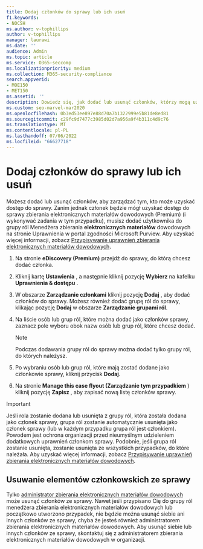 ```yaml
---
title: Dodaj członków do sprawy lub ich usuń
f1.keywords:
- NOCSH
ms.author: v-tophillips
author: v-tophillips
manager: laurawi
ms.date: ''
audience: Admin
ms.topic: article
ms.service: O365-seccomp
ms.localizationpriority: medium
ms.collection: M365-security-compliance
search.appverid:
- MOE150
- MET150
ms.assetid: ''
description: Dowiedz się, jak dodać lub usunąć członków, którzy mogą uzyskać dostęp do sprawy podczas zarządzania sprawą zbierania elektronicznych materiałów dowodowych (Premium).
ms.custom: seo-marvel-mar2020
ms.openlocfilehash: 0b3ed53ee897e88d70a7b1322999e5b81de8ed81
ms.sourcegitcommit: c29fc9d7477c3985d02d7a956a9f4b311c4d9c76
ms.translationtype: MT
ms.contentlocale: pl-PL
ms.lasthandoff: 07/06/2022
ms.locfileid: "66627718"
---
```

# <a name="add-or-remove-members-from-a-case"></a>Dodaj członków do sprawy lub ich usuń

Możesz dodać lub usunąć członków, aby zarządzać tym, kto może uzyskać dostęp do sprawy. Zanim jednak członek będzie mógł uzyskać dostęp do sprawy zbierania elektronicznych materiałów dowodowych (Premium) (i wykonywać zadania w tym przypadku), musisz dodać użytkownika do grupy ról Menedżera zbierania **elektronicznych materiałów** dowodowych na stronie Uprawnienia w portal zgodności Microsoft Purview. Aby uzyskać więcej informacji, zobacz [Przypisywanie uprawnień zbierania elektronicznych materiałów dowodowych](./assign-ediscovery-permissions.md).

1. Na stronie **eDiscovery (Premium)** przejdź do sprawy, do którą chcesz dodać członka.

2. Kliknij kartę **Ustawienia** , a następnie kliknij pozycję **Wybierz** na kafelku **Uprawnienia & dostępu** .

3. W obszarze **Zarządzanie członkami** kliknij pozycję **Dodaj** , aby dodać członków do sprawy. Możesz również dodać grupę ról do sprawy, klikając pozycję  **Dodaj** w obszarze **Zarządzanie grupami ról**.

4. Na liście osób lub grup ról, które można dodać jako członków sprawy, zaznacz pole wyboru obok nazw osób lub grup ról, które chcesz dodać.

   > [!NOTE]
   > Podczas dodawania grupy ról do sprawy można dodać tylko grupy ról, do których należysz.

5. Po wybraniu osób lub grup ról, które mają zostać dodane jako członkowie sprawy, kliknij przycisk **Dodaj**.

6. Na stronie **Manage this case flyout (Zarządzanie tym przypadkiem** ) kliknij pozycję **Zapisz** , aby zapisać nową listę członków sprawy.

> [!IMPORTANT]
> Jeśli rola zostanie dodana lub usunięta z grupy ról, która została dodana jako członek sprawy, grupa ról zostanie automatycznie usunięta jako członek sprawy (lub w każdym przypadku grupa ról jest członkiem). Powodem jest ochrona organizacji przed nieumyślnym udzieleniem dodatkowych uprawnień członkom sprawy. Podobnie, jeśli grupa ról zostanie usunięta, zostanie usunięta ze wszystkich przypadków, do które należała. Aby uzyskać więcej informacji, zobacz [Przypisywanie uprawnień zbierania elektronicznych materiałów dowodowych](assign-ediscovery-permissions.md#adding-role-groups-as-members-of-ediscovery-cases).

## <a name="removing-members-from-a-case"></a>Usuwanie elementów członkowskich ze sprawy

Tylko [administrator zbierania elektronicznych materiałów dowodowych](assign-ediscovery-permissions.md) może usunąć członków ze sprawy. Nawet jeśli przypisano Cię do grupy ról menedżera zbierania elektronicznych materiałów dowodowych lub początkowo utworzono przypadek, nie będzie można usunąć siebie ani innych członków ze sprawy, chyba że jesteś również administratorem zbierania elektronicznych materiałów dowodowych. Aby usunąć siebie lub innych członków ze sprawy, skontaktuj się z administratorem zbierania elektronicznych materiałów dowodowych w organizacji.
